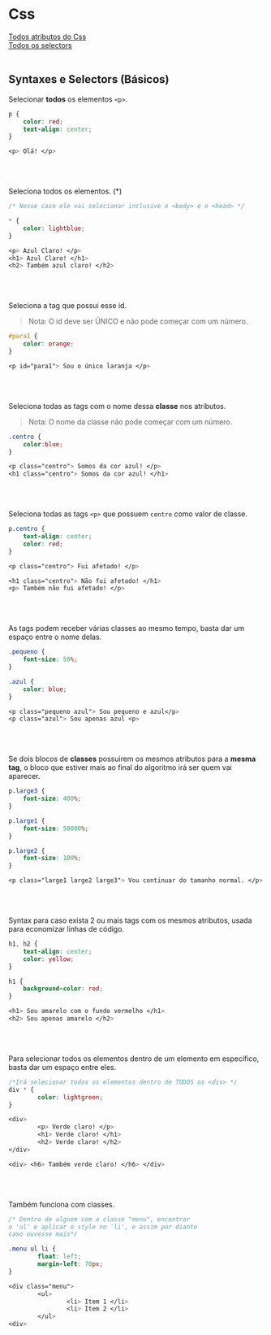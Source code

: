 <!-- text-ident:justify -->

# Css

[Todos atributos do Css](https://www.w3schools.com/cssref/default.asp)<br>
[Todos os selectors](https://www.w3schools.com/cssref/css_selectors.asp)<br><br>

<!-- * [Syntaxes e Selectors](https://github.com/JoaoSodre/Programacao/blob/master/Front-End/Css.md#syntaxes-e-selectors) -->

## Syntaxes e Selectors (Básicos)

Selecionar **todos** os elementos `<p>`.

```css
p {
    color: red;
    text-align: center;
}

<p> Olá! </p>
```

<br>
<br>

Seleciona todos os elementos. (*)

```css
/* Nesse caso ele vai selecionar inclusive o <body> e o <head> */

* {
    color: lightblue;
}

<p> Azul Claro! </p>
<h1> Azul Claro! </h1>
<h2> Também azul claro! </h2>
```

<br><br>

Seleciona a tag que possui esse id.

> Nota: O id deve ser ÚNICO e não pode começar com um número.

```css
#para1 {
    color: orange;
}

<p id="para1"> Sou o único laranja </p>
```

<br>
<br>

Seleciona todas as tags com o nome dessa **classe** nos atributos.

> Nota: O nome da classe não pode começar com um número.

```css
.centro {
    color:blue;
}

<p class="centro"> Somos da cor azul! </p>
<h1 class="centro"> Somos da cor azul! </h1>
```

<br>
<br>

Seleciona todas as tags `<p>` que possuem `centro` como valor de classe.

```css
p.centro {
    text-align: center;
    color: red;
}

<p class="centro"> Fui afetado! </p>

<h1 class="centro"> Não fui afetado! </h1>
<p> Também não fui afetado! </p>
```

<br>
<br>

As tags podem receber várias classes ao mesmo tempo, basta dar um espaço entre o nome delas.

```css
.pequeno {
    font-size: 50%;
}

.azul {
    color: blue;
}

<p class="pequeno azul"> Sou pequeno e azul</p>
<p class="azul"> Sou apenas azul <p>
```

<br>
<br>

Se dois blocos de **classes** possuirem os mesmos atributos para a **mesma tag**, o bloco que estiver mais ao final do algoritmo irá ser quem vai aparecer.

```css
p.large3 {
    font-size: 400%;
}

p.large1 {
    font-size: 50000%;
}

p.large2 {
    font-size: 100%;
}

<p class="large1 large2 large3"> Vou continuar do tamanho normal. </p> 
```

<br>
<br>

Syntax para caso exista 2 ou mais tags com os mesmos atributos, usada para economizar linhas de código.

```css
h1, h2 {
    text-align: center;
    color: yellow;
}

h1 {
    background-color: red;
}

<h1> Sou amarelo com o fundo vermelho </h1>
<h2> Sou apenas amarelo </h2>
```

<br>
<br>

Para selecionar todos os elementos dentro de um elemento em específico, basta dar um espaço entre eles.

```css
/*Irá selecionar todos os elementos dentro de TODOS os <div> */
div * {
        color: lightgreen;
}

<div>
        <p> Verde claro! </p>
        <h1> Verde claro! </h1>
        <h2> Verde claro! </h2>
</div>

<div> <h6> Também verde claro! </h6> </div>
```

<br>
<br>

Também funciona com classes.

```css
/* Dentro de alguem com a classe "menu", encontrar 
o 'ul' e aplicar o style no 'li', e assim por diante
caso ouvesse mais*/

.menu ul li {
        float: left;
        margin-left: 70px;
}

<div class="menu">
        <ul>
                <li> Item 1 </li>
                <li> Item 2 </li>
        </ul>
<div>
```

<!-- ## Animações /// On mause hover /// links //// display -->
